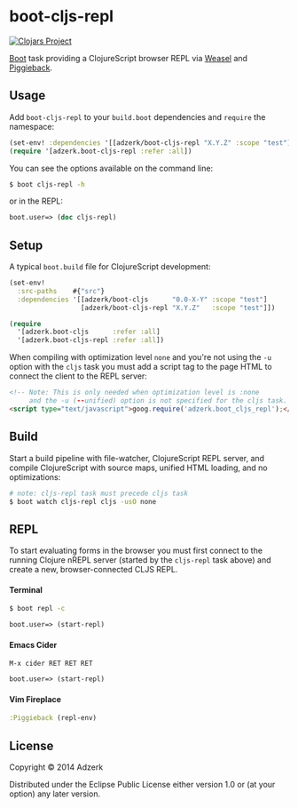 # boot-cljs-repl

[![Clojars Project][2]][3]

[Boot] task providing a ClojureScript browser REPL via [Weasel] and [Piggieback].

## Usage

Add `boot-cljs-repl` to your `build.boot` dependencies and `require` the
namespace:

```clj
(set-env! :dependencies '[[adzerk/boot-cljs-repl "X.Y.Z" :scope "test"]])
(require '[adzerk.boot-cljs-repl :refer :all])
```

You can see the options available on the command line:

```bash
$ boot cljs-repl -h
```

or in the REPL:

```clj
boot.user=> (doc cljs-repl)
```

## Setup

A typical `boot.build` file for ClojureScript development:

```clj
(set-env!
  :src-paths    #{"src"}
  :dependencies '[[adzerk/boot-cljs      "0.0-X-Y" :scope "test"]
                  [adzerk/boot-cljs-repl "X.Y.Z"   :scope "test"]])

(require
  '[adzerk.boot-cljs      :refer :all]
  '[adzerk.boot-cljs-repl :refer :all])
```

When compiling with optimization level `none` and you're not using the `-u`
option with the `cljs` task you must add a script tag to the page HTML to
connect the client to the REPL server:

```html
<!-- Note: This is only needed when optimization level is :none
     and the -u (--unified) option is not specified for the cljs task. -->
<script type="text/javascript">goog.require('adzerk.boot_cljs_repl');</script>
```

## Build

Start a build pipeline with file-watcher, ClojureScript REPL server, and
compile ClojureScript with source maps, unified HTML loading, and no
optimizations:

```bash
# note: cljs-repl task must precede cljs task
$ boot watch cljs-repl cljs -usO none
```

## REPL

To start evaluating forms in the browser you must first connect to the running
Clojure nREPL server (started by the `cljs-repl` task above) and create a new,
browser-connected CLJS REPL.

#### Terminal

```bash
$ boot repl -c
```

```clj
boot.user=> (start-repl)
```

#### Emacs Cider

```
M-x cider RET RET RET
```

```clj
boot.user=> (start-repl)
```

####  Vim Fireplace

```clj
:Piggieback (repl-env)
```

## License

Copyright © 2014 Adzerk

Distributed under the Eclipse Public License either version 1.0 or (at
your option) any later version.

[1]: https://github.com/tailrecursion/boot
[2]: http://clojars.org/adzerk/boot-cljs-repl/latest-version.svg?cache=4
[3]: http://clojars.org/adzerk/boot-cljs-repl
[Boot]: https://github.com/boot-clj/boot
[Cider]: https://github.com/clojure-emacs/cider
[Weasel]: https://github.com/tomjakubowski/weasel
[piggieback]: https://github.com/cemerick/piggieback
